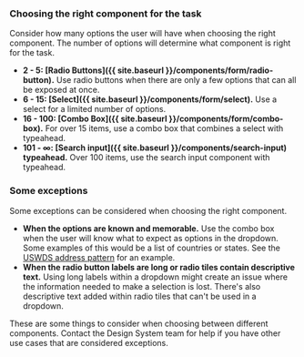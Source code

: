 ### Choosing the right component for the task
Consider how many options the user will have when choosing the right component. The number of options will determine what component is right for the task. 

* **2 - 5: [Radio Buttons]({{ site.baseurl }}/components/form/radio-button).** Use radio buttons when there are only a few options that can all be exposed at once.
* **6 - 15: [Select]({{ site.baseurl }}/components/form/select).** Use a select for a limited number of options.
* **16 - 100: [Combo Box]({{ site.baseurl }}/components/form/combo-box).** For over 15 items, use a combo box that combines a select with typeahead.
* **101 - ∞: [Search input]({{ site.baseurl }}/components/search-input) typeahead.** Over 100 items, use the search input component with typeahead.

### Some exceptions
Some exceptions can be considered when choosing the right component. 

* **When the options are known and memorable.** Use the combo box when the user will know what to expect as options in the dropdown. Some examples of this would be a list of countries or states. See the [USWDS address pattern](https://designsystem.digital.gov/patterns/create-a-user-profile/address/#guidance-2) for an example.
* **When the radio button labels are long or radio tiles contain descriptive text.** Using long labels within a dropdown might create an issue where the information needed to make a selection is lost. There's also descriptive text added within radio tiles that can't be used in a dropdown. 

These are some things to consider when choosing between different components. Contact the Design System team for help if you have other use cases that are considered exceptions.